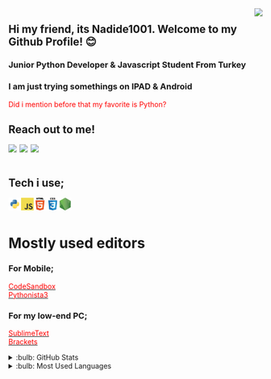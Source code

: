 <img src="https://media.giphy.com/media/QHE5gWI0QjqF2/source.gif" align="right" widht="400" height="250">


## Hi my friend, its Nadide1001. Welcome to my Github Profile! :blush:

### Junior Python Developer & Javascript Student From Turkey

### I am just trying somethings on IPAD & Android

<font color="#ff0000"> Did i mention before that my favorite is Python?</font>

## Reach out to me!

[<img width="22" src="https://unpkg.com/simple-icons@v7/icons/youtube.svg" align="left"/>][youtube]
[<img width="22" src="https://unpkg.com/simple-icons@v7/icons/twitter.svg" align="left"/>][twitter]
[<img width="22" src="https://unpkg.com/simple-icons@v7/icons/linkedin.svg" align="left"/>][linkedin]

<br />
<br />

## Tech i use;
<img src="https://raw.githubusercontent.com/github/explore/80688e429a7d4ef2fca1e82350fe8e3517d3494d/topics/python/python.png" width="25" height="25" align="left"/>
<img src="https://raw.githubusercontent.com/github/explore/80688e429a7d4ef2fca1e82350fe8e3517d3494d/topics/javascript/javascript.png" width="25" height="25" align="left" />
<img src="https://raw.githubusercontent.com/github/explore/80688e429a7d4ef2fca1e82350fe8e3517d3494d/topics/html/html.png" width="25" height="25" align="left" />
<img src="https://raw.githubusercontent.com/github/explore/80688e429a7d4ef2fca1e82350fe8e3517d3494d/topics/css/css.png" width="25" height="25" align="left" />
<img src="https://raw.githubusercontent.com/github/explore/80688e429a7d4ef2fca1e82350fe8e3517d3494d/topics/nodejs/nodejs.png" width="25" height="25" align="left" />

<br />
<br />

# Mostly used editors

### For Mobile;

[<font color="#ff0000">CodeSandbox</font>][codesandbox]<br/>
[<font color="#ff0000">Pythonista3</font>][pythonista3]

### For my low-end PC;

[<font color="#ff0000">SublimeText</font>][sublime]<br/>
[<font color="#ff0000">Brackets</font>][brackets]



<details>
	<summary>:bulb: GitHub Stats</summary>
	<img src="https://github-readme-stats.vercel.app/api?username=Nadide1001&show_icons=true">
</details>

<details>
	<summary>:bulb: Most Used Languages</summary>
	<img src="https://github-readme-stats.vercel.app/api/top-langs/?username=Nadide1001&layout=compact">
</details>



[linkedin]: https://www.linkedin.com/in/emir-%C3%A7elik-243925253
[twitter]: https://twitter.com/Nadide1001
[youtube]: https://youtube.com/channel/UCdxUxnOXm2O0CwhyFmSZlg
[codesandbox]: codesandbox.io
[pythonista3]: http://omz-software.com/pythonista/
[sublime]: https://www.sublimetext.com
[brackets]: bracekts.io 

